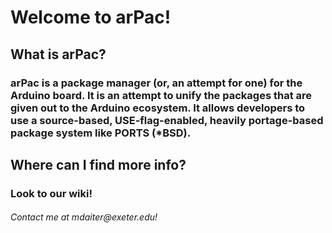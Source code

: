 <h1>
Welcome to arPac!
</h1>
<h2>
What is arPac?
</h2>
<h3>
arPac is a package manager (or, an attempt for one) for the Arduino board. It is an attempt to unify the packages that are given out to the Arduino ecosystem. It allows developers to use a source-based, USE-flag-enabled, heavily portage-based package system like PORTS (*BSD).
</h3>
<h2>
Where can I find more info?
</h2>
<h3>
Look to our wiki!
</h3>
<h6>
Contact me at mdaiter@exeter.edu!
</h6>
